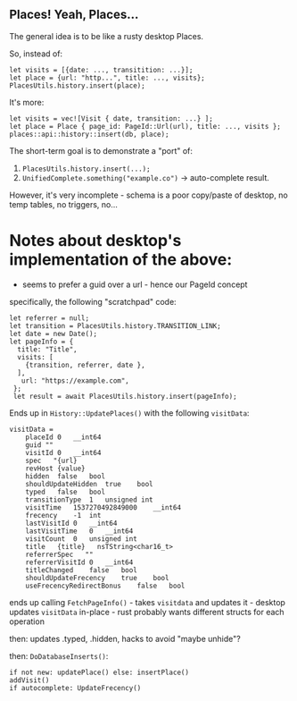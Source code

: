 ## Places! Yeah, Places...

The general idea is to be like a rusty desktop Places.

So, instead of:

    let visits = [{date: ..., transitition: ...}];
    let place = {url: "http...", title: ..., visits};
    PlacesUtils.history.insert(place);

It's more:

    let visits = vec![Visit { date, transition: ...} ];
    let place = Place { page_id: PageId::Url(url), title: ..., visits };
    places::api::history::insert(db, place);

The short-term goal is to demonstrate a "port" of:

1. ```PlacesUtils.history.insert(...);```
2. ```UnifiedComplete.something("example.co")``` -> auto-complete result.

However, it's very incomplete - schema is a poor copy/paste of desktop, no temp tables, no triggers, no...

# Notes about desktop's implementation of the above:

* seems to prefer a guid over a url - hence our PageId concept

specifically, the following "scratchpad" code:

    let referrer = null;
    let transition = PlacesUtils.history.TRANSITION_LINK;
    let date = new Date();
    let pageInfo = {
      title: "Title",
      visits: [
        {transition, referrer, date },
      ],
       url: "https://example.com",
     };
     let result = await PlacesUtils.history.insert(pageInfo);

Ends up in ```History::UpdatePlaces()``` with the following ```visitData```:

    visitData =
        placeId 0   __int64
        guid ""
        visitId 0   __int64
        spec   "{url}
        revHost {value}
        hidden  false   bool
        shouldUpdateHidden  true    bool
        typed   false   bool
        transitionType  1   unsigned int
        visitTime   1537270492849000    __int64
        frecency    -1  int
        lastVisitId 0   __int64
        lastVisitTime   0   __int64
        visitCount  0   unsigned int
        title   {title}   nsTString<char16_t>
        referrerSpec   ""
        referrerVisitId 0   __int64
        titleChanged    false   bool
        shouldUpdateFrecency    true    bool
        useFrecencyRedirectBonus    false   bool

ends up calling ```FetchPageInfo()``` - takes ```visitdata``` and updates it - desktop updates ```visitData``` in-place - rust probably wants different structs for each operation

then: updates .typed, .hidden, hacks to avoid "maybe unhide"?

then: ```DoDatabaseInserts()```:

    if not new: updatePlace() else: insertPlace()
    addVisit()
    if autocomplete: UpdateFrecency()
